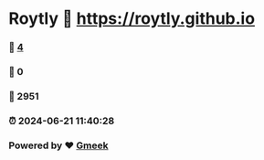 # Roytly :link: https://roytly.github.io 
### :page_facing_up: [4](https://roytly.github.io/tag.html) 
### :speech_balloon: 0 
### :hibiscus: 2951 
### :alarm_clock: 2024-06-21 11:40:28 
### Powered by :heart: [Gmeek](https://github.com/Meekdai/Gmeek)
